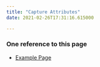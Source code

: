 ```yaml
---
title: "Capture Attributes"
date: 2021-02-26T17:31:16.615000

---
```




<div markdown="1" class="roam-backrefs">

### One reference to this page

- [Example Page](/contentexample-page)

</div>